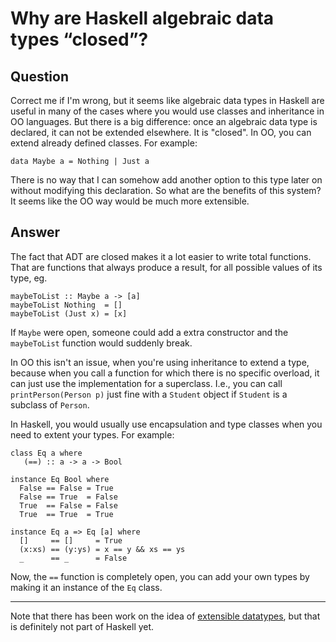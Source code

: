 
# Why are Haskell algebraic data types &#x201C;closed&#x201D;?

## Question
        
Correct me if I'm wrong, but it seems like algebraic data types in Haskell are useful in many of the cases where you would use classes and inheritance in OO languages. But there is a big difference: once an algebraic data type is declared, it can not be extended elsewhere. It is "closed". In OO, you can extend already defined classes. For example:

    data Maybe a = Nothing | Just a
    

There is no way that I can somehow add another option to this type later on without modifying this declaration. So what are the benefits of this system? It seems like the OO way would be much more extensible.

## Answer
        
The fact that ADT are closed makes it a lot easier to write total functions. That are functions that always produce a result, for all possible values of its type, eg.

    maybeToList :: Maybe a -> [a]
    maybeToList Nothing  = []
    maybeToList (Just x) = [x]
    

If `Maybe` were open, someone could add a extra constructor and the `maybeToList` function would suddenly break.

In OO this isn't an issue, when you're using inheritance to extend a type, because when you call a function for which there is no specific overload, it can just use the implementation for a superclass. I.e., you can call `printPerson(Person p)` just fine with a `Student` object if `Student` is a subclass of `Person`.

In Haskell, you would usually use encapsulation and type classes when you need to extent your types. For example:

    class Eq a where
       (==) :: a -> a -> Bool
    
    instance Eq Bool where
      False == False = True
      False == True  = False
      True  == False = False
      True  == True  = True
    
    instance Eq a => Eq [a] where
      []     == []     = True
      (x:xs) == (y:ys) = x == y && xs == ys
      _      == _      = False
    

Now, the `==` function is completely open, you can add your own types by making it an instance of the `Eq` class.

* * *

Note that there has been work on the idea of [extensible datatypes](http://www.haskell.org/haskellwiki/Extensible_datatypes), but that is definitely not part of Haskell yet.
